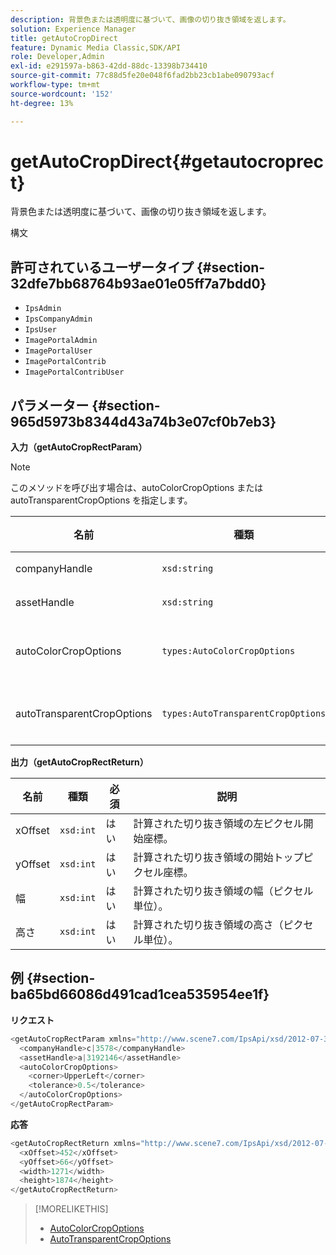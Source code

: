 ```yaml
---
description: 背景色または透明度に基づいて、画像の切り抜き領域を返します。
solution: Experience Manager
title: getAutoCropDirect
feature: Dynamic Media Classic,SDK/API
role: Developer,Admin
exl-id: e291597a-b863-42dd-88dc-13398b734410
source-git-commit: 77c88d5fe20e048f6fad2bb23cb1abe090793acf
workflow-type: tm+mt
source-wordcount: '152'
ht-degree: 13%

---
```


# getAutoCropDirect{#getautocroprect}

背景色または透明度に基づいて、画像の切り抜き領域を返します。

構文

## 許可されているユーザータイプ {#section-32dfe7bb68764b93ae01e05ff7a7bdd0}

* `IpsAdmin`
* `IpsCompanyAdmin`
* `IpsUser`
* `ImagePortalAdmin`
* `ImagePortalUser`
* `ImagePortalContrib`
* `ImagePortalContribUser`

## パラメーター {#section-965d5973b8344d43a74b3e07cf0b7eb3}

**入力（getAutoCropRectParam）**

>[!NOTE]
>
>このメソッドを呼び出す場合は、autoColorCropOptions または autoTransparentCropOptions を指定します。

| 名前 | 種類 | 必須 | 説明 |
|---|---|---|---|
| companyHandle | `xsd:string` | はい | 操作するアセットを持つ会社のハンドル。 |
| assetHandle | `xsd:string` | はい | 操作するアセットへのハンドル。 |
| autoColorCropOptions | `types:AutoColorCropOptions` | いいえ | カラーに基づいてトリミング長方形を計算します。 [AutoColorCropOptions](../../../types/c-data-types/r-auto-color-crop-options.md#reference-976c3a1f8e47473cae016a4e9e09e4a6) を参照してください。 |
| autoTransparentCropOptions | `types:AutoTransparentCropOptions` | いいえ | 透明度に基づいてトリミング長方形を計算します。 [AutoTransparentCropOptions](../../../types/c-data-types/r-auto-transparent-crop-options.md#reference-f4460b3bdf814f4c85e4f097ea4e6e2b) を参照。 |

**出力（getAutoCropRectReturn）**

| 名前 | 種類 | 必須 | 説明 |
|---|---|---|---|
| xOffset | `xsd:int` | はい | 計算された切り抜き領域の左ピクセル開始座標。 |
| yOffset | `xsd:int` | はい | 計算された切り抜き領域の開始トップピクセル座標。 |
| 幅 | `xsd:int` | はい | 計算された切り抜き領域の幅（ピクセル単位）。 |
| 高さ | `xsd:int` | はい | 計算された切り抜き領域の高さ（ピクセル単位）。 |

## 例 {#section-ba65bd66086d491cad1cea535954ee1f}

**リクエスト**

```java
<getAutoCropRectParam xmlns="http://www.scene7.com/IpsApi/xsd/2012-07-31-beta">
  <companyHandle>c|3578</companyHandle>
  <assetHandle>a|3192146</assetHandle>
  <autoColorCropOptions>
    <corner>UpperLeft</corner>
    <tolerance>0.5</tolerance>
  </autoColorCropOptions>
</getAutoCropRectParam>
```

**応答**

```java
<getAutoCropRectReturn xmlns="http://www.scene7.com/IpsApi/xsd/2012-07-31-beta">
  <xOffset>452</xOffset>
  <yOffset>66</yOffset>
  <width>1271</width>
  <height>1874</height>
</getAutoCropRectReturn>
```

>[!MORELIKETHIS]
>
>* [AutoColorCropOptions](../../../types/c-data-types/r-auto-color-crop-options.md#reference-976c3a1f8e47473cae016a4e9e09e4a6)
>* [AutoTransparentCropOptions](../../../types/c-data-types/r-auto-transparent-crop-options.md#reference-f4460b3bdf814f4c85e4f097ea4e6e2b)
